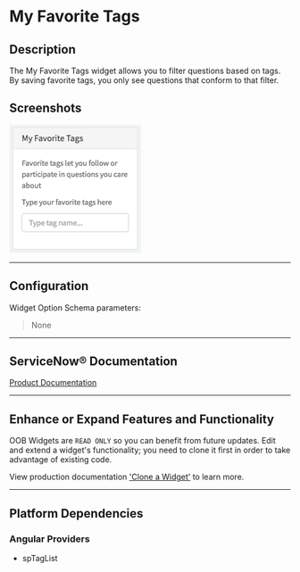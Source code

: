 # My Favorite Tags

## Description

The My Favorite Tags widget allows you to filter questions based on tags. By saving favorite tags, you only see questions that conform to that filter.

## Screenshots
![alt text](../images/WidgetFavoriteTags.png "Widget Favorite Tags")

---
## Configuration

Widget Option Schema parameters:
> None
---
## ServiceNow® Documentation
[Product Documentation](https://docs.servicenow.com/bundle/istanbul-servicenow-platform/page/build/service-portal/concept/my-favorite-tags-widget.html)

---
## Enhance or Expand Features and Functionality

OOB Widgets are `READ ONLY` so you can benefit from future updates. Edit and extend a widget's functionality; you need to clone it first in order to take advantage of existing code.

View production documentation ['Clone a Widget'](https://docs.servicenow.com/bundle/istanbul-servicenow-platform/page/build/service-portal/task/t_CloneAndEditAWidget.html) to learn more.

---
## Platform Dependencies

### Angular Providers
* spTagList